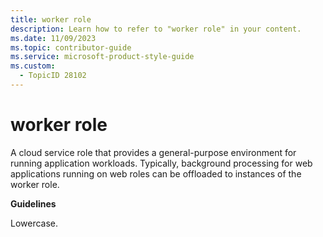 ```yaml
---
title: worker role
description: Learn how to refer to "worker role" in your content.
ms.date: 11/09/2023
ms.topic: contributor-guide
ms.service: microsoft-product-style-guide
ms.custom:
  - TopicID 28102
---
```



# worker role

A cloud service role that provides a general-purpose environment for running application workloads. Typically, background processing for web applications running on web roles can be offloaded to instances of the worker role.

**Guidelines**

Lowercase.